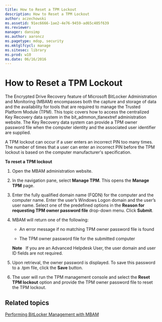 ```yaml
---
title: How to Reset a TPM Lockout
description: How to Reset a TPM Lockout
author: aczechowski
ms.assetid: 91ec6666-1ae2-4e76-9459-ad65c405f639
ms.reviewer: 
manager: dansimp
ms.author: aaroncz
ms.pagetype: mdop, security
ms.mktglfcycl: manage
ms.sitesec: library
ms.prod: w10
ms.date: 06/16/2016
---
```



# How to Reset a TPM Lockout


The Encrypted Drive Recovery feature of Microsoft BitLocker Administration and Monitoring (MBAM) encompasses both the capture and storage of data and the availability for tools that are required to manage the Trusted Platform Module (TPM). This topic covers how to access the centralized Key Recovery data system in the bit\_admmon\_tlanextref administration website. The Key Recovery data system can provide a TPM owner password file when the computer identity and the associated user identifier are supplied.

A TPM lockout can occur if a user enters an incorrect PIN too many times. The number of times that a user can enter an incorrect PIN before the TPM lockout is based on the computer manufacturer's specification.

**To reset a TPM lockout**

1.  Open the MBAM administration website.

2.  In the navigation pane, select **Manage TPM**. This opens the **Manage TPM** page.

3.  Enter the fully qualified domain name (FQDN) for the computer and the computer name. Enter the user’s Windows Logon domain and the user’s user name. Select one of the predefined options in the **Reason for requesting TPM owner password file** drop-down menu. Click **Submit**.

4.  MBAM will return one of the following:

    -   An error message if no matching TPM owner password file is found

    -   The TPM owner password file for the submitted computer

    **Note**  
    If you are an Advanced Helpdesk User, the user domain and user ID fields are not required.

     

5.  Upon retrieval, the owner password is displayed. To save this password to a .tpm file, click the **Save** button.

6.  The user will run the TPM management console and select the **Reset TPM lockout** option and provide the TPM owner password file to reset the TPM lockout.

## Related topics


[Performing BitLocker Management with MBAM](performing-bitlocker-management-with-mbam.md)

 

 





